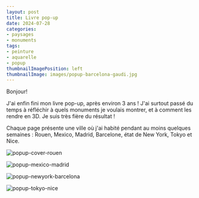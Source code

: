 ```yaml
---
layout: post
title: Livre pop-up
date: 2024-07-28
categories: 
- paysages
- monuments
tags: 
- peinture
- aquarelle
- popup
thumbnailImagePosition: left
thumbnailImage: images/popup-barcelona-gaudi.jpg
---
```


Bonjour!

J'ai enfin fini mon livre pop-up, après environ 3 ans ! J'ai surtout passé du temps à réfléchir à quels monuments je voulais montrer, et à comment les rendre en 3D.
Je suis très fière du résultat !

Chaque page présente une ville où j'ai habité pendant au moins quelques semaines : Rouen, Mexico, Madrid, Barcelone, état de New York, Tokyo et Nice.

![popup-cover-rouen](/images/popup-cover-rouen.jpg)

![popup-mexico-madrid](/images/popup-mexico-madrid.jpg)

![popup-newyork-barcelona](/images/popup-newyork-barcelona.jpg)

![popup-tokyo-nice](/images/popup-tokyo-nice.jpg)
